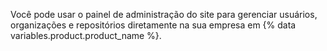 Você pode usar o painel de administração do site para gerenciar usuários, organizações e repositórios diretamente na sua empresa em {% data variables.product.product_name %}.

